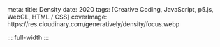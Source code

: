<route lang="yaml">
meta:
  title: Density
  date: 2020
  tags: [Creative Coding, JavaScript, p5.js, WebGL, HTML / CSS]
  coverImage: https://res.cloudinary.com/generatively/density/focus.webp
</route>

::: full-width
<ImageGallery :images="[
  'https://res.cloudinary.com/generatively/density/bugged.webp',
  'https://res.cloudinary.com/generatively/density/pixels.webp',
  'https://res.cloudinary.com/generatively/density/focus.webp',
  'https://res.cloudinary.com/generatively/density/plastic.webp',
  'https://res.cloudinary.com/generatively/density/orbit.webp',
  'https://res.cloudinary.com/generatively/density/wavy.webp',
]" />
:::
